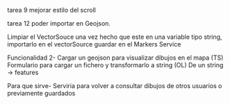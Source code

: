 
tarea 9
mejorar estilo del scroll


tarea 12
poder importar en Geojson.




Limpiar el VectorSouce
una vez hecho que este en una variable tipo string, importarlo en el vectorSource
guardar en el Markers Service

Funcionalidad 2- Cargar un geojson para visualizar dibujos en el mapa
(TS) Formulario para cargar un fichero y transformarlo a string
(OL) De un string -> features

Para que sirve- Serviria para volver a consultar dibujos de otros usuarios o previamente guardados











